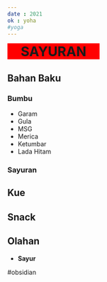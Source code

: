 ```yaml
---
date : 2021
ok : yoha
#yoga 
---
```


<span style="background-color:red; font-size:30px; font-weight:bold; padding:0 30px 0 30px">SAYURAN</span>



## Bahan Baku
### Bumbu
- Garam
- Gula
- MSG
- Merica
- Ketumbar
- Lada Hitam


### Sayuran






## Kue

## Snack 
## Olahan
- **Sayur**



#obsidian



